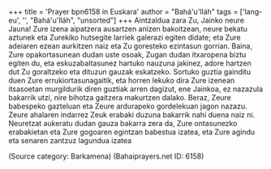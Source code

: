 +++
title = 'Prayer bpn6158 in Euskara'
author = "Bahá'u'lláh"
tags = ['lang-eu', '', "Bahá'u'lláh", "unsorted"]
+++
Aintzaldua zara Zu, Jainko neure Jauna!
Zure izena aipatzera ausartzen anizen bakoitzean, neure bekatu aztunek eta Zurekiko hutsegite larriek galerazi egiten didate; eta Zure adeiaren ezean aurkitzen naiz eta Zu goresteko ezintasun gorrian. Baina, Zure opakortasunean dudan uste osoak, Zugan dudan itxaropena biztu egiten du, eta eskuzabaltasunez hartuko nauzuna jakinez, adore hartzen dut Zu goraltzeko eta dituzun gauzak eskatzeko.
Sortuko guztia gainditu duen Zure errukiortasunagaitik, eta horren lekuko dira Zure izenean itsasoetan murgildurik diren guztiak arren dagizut, ene Jainkoa, ez nazazula bakarrik utzi, nire bihotza gaitzera makurtzen dalako. Beraz, Zeure babespeko gazteluan eta Zeure ardurapeko gordelekuan jagon nazazu.
Zeure ahalaren indarrez Zeuk erabaki duzuna bakarrik nahi duena naiz ni. Neuretzat aukeratu dudan gauza bakarra zera da, Zure ontasunezko erabakietan eta Zure gogoaren egintzan babestua izatea, eta Zure agindu eta senaren zantzuz lagundua izatea

(Source category: Barkamena)
(Bahaiprayers.net ID: 6158)
